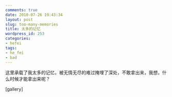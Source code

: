 ```yaml
---
comments: true
date: 2010-07-26 19:43:34
layout: post
slug: too-many-memories
title: 太多的记忆
wordpress_id: 253
categories:
- hefei
tags:
- he_fei
- bad
---
```


这里承载了我太多的记忆，被无情无尽的难过掩埋了深处，不敢拿出来，我想，什么时候才能拿出来呢？



[gallery] 
